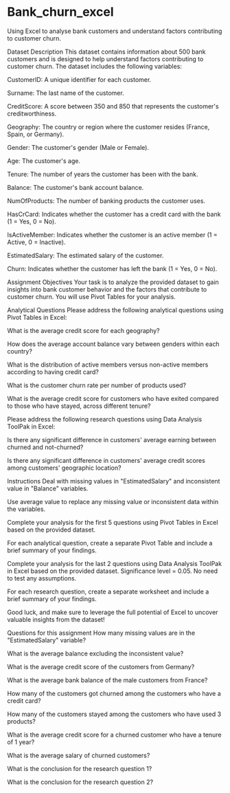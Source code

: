 # Bank_churn_excel
Using Excel to analyse bank customers and  understand factors contributing to customer churn.


Dataset Description
This dataset contains information about 500 bank customers and is designed to help understand factors contributing to customer churn. The dataset includes the following variables:

CustomerID: A unique identifier for each customer.

Surname: The last name of the customer.

CreditScore: A score between 350 and 850 that represents the customer's creditworthiness.

Geography: The country or region where the customer resides (France, Spain, or Germany).

Gender: The customer's gender (Male or Female).

Age: The customer's age.

Tenure: The number of years the customer has been with the bank.

Balance: The customer's bank account balance.

NumOfProducts: The number of banking products the customer uses.

HasCrCard: Indicates whether the customer has a credit card with the bank (1 = Yes, 0 = No).

IsActiveMember: Indicates whether the customer is an active member (1 = Active, 0 = Inactive).

EstimatedSalary: The estimated salary of the customer.

Churn: Indicates whether the customer has left the bank (1 = Yes, 0 = No).


Assignment Objectives
Your task is to analyze the provided dataset to gain insights into bank customer behavior and the factors that contribute to customer churn. You will use Pivot Tables for your analysis.


Analytical Questions
Please address the following analytical questions using Pivot Tables in Excel:

What is the average credit score for each geography?

How does the average account balance vary between genders within each country?

What is the distribution of active members versus non-active members according to having credit card?

What is the customer churn rate per number of products used?

What is the average credit score for customers who have exited compared to those who have stayed, across different tenure?

Please address the following research questions using Data Analysis ToolPak in Excel:

Is there any significant difference in customers' average earning between churned and not-churned?

Is there any significant difference in customers' average credit scores among customers' geographic location?


Instructions
Deal with missing values in "EstimatedSalary" and inconsistent value in "Balance" variables.

Use average value to replace any missing value or inconsistent data within the variables.

Complete your analysis for the first 5 questions using Pivot Tables in Excel based on the provided dataset.

For each analytical question, create a separate Pivot Table and include a brief summary of your findings.

Complete your analysis for the last 2 questions using Data Analysis ToolPak in Excel based on the provided dataset. Significance level = 0.05. No need to test any assumptions.

For each research question, create a separate worksheet and include a brief summary of your findings.

Good luck, and make sure to leverage the full potential of Excel to uncover valuable insights from the dataset!

Questions for this assignment
How many missing values are in the "EstimatedSalary" variable?

What is the average balance excluding the inconsistent value?

What is the average credit score of the customers from Germany?

What is the average bank balance of the male customers from France?

How many of the customers got churned among the customers who have a credit card?

How many of the customers stayed among the customers who have used 3 products?

What is the average credit score for a churned customer who have a tenure of 1 year?

What is the average salary of churned customers?

What is the conclusion for the research question 1?

What is the conclusion for the research question 2?